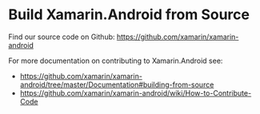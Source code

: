 # Build Xamarin.Android from Source

Find our source code on Github: https://github.com/xamarin/xamarin-android

For more documentation on contributing to Xamarin.Android see:

* https://github.com/xamarin/xamarin-android/tree/master/Documentation#building-from-source
* https://github.com/xamarin/xamarin-android/wiki/How-to-Contribute-Code
